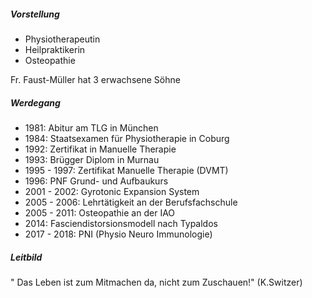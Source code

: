 ##### Vorstellung

* Physiotherapeutin
* Heilpraktikerin
* Osteopathie

Fr. Faust-Müller hat 3 erwachsene Söhne

##### Werdegang

* 1981: Abitur am TLG in München
* 1984: Staatsexamen für Physiotherapie in Coburg
* 1992: Zertifikat in Manuelle Therapie
* 1993: Brügger Diplom in Murnau
* 1995 - 1997: Zertifikat Manuelle Therapie (DVMT)
* 1996: PNF Grund- und Aufbaukurs
* 2001 - 2002: Gyrotonic Expansion System
* 2005 - 2006: Lehrtätigkeit an der Berufsfachschule
* 2005 - 2011: Osteopathie an der IAO
* 2014: Fasciendistorsionsmodell nach Typaldos
* 2017 - 2018: PNI (Physio Neuro Immunologie)

##### Leitbild

 " Das Leben ist zum Mitmachen da, nicht zum Zuschauen!" (K.Switzer)

